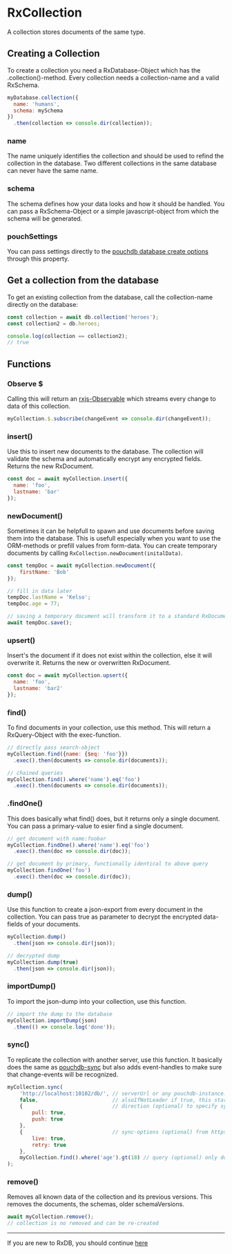 # RxCollection
A collection stores documents of the same type.


## Creating a Collection
To create a collection you need a RxDatabase-Object which has the .collection()-method. Every collection needs a collection-name and a valid RxSchema.

```js
myDatabase.collection({
  name: 'humans',
  schema: mySchema
})
  .then(collection => console.dir(collection));
```

### name
The name uniquely identifies the collection and should be used to refind the collection in the database. Two different collections in the same database can never have the same name.

### schema
The schema defines how your data looks and how it should be handled. You can pass a RxSchema-Object or a simple javascript-object from which the schema will be generated.

### pouchSettings
You can pass settings directly to the [pouchdb database create options](https://pouchdb.com/api.html#options) through this property.

## Get a collection from the database
To get an existing collection from the database, call the collection-name directly on the database:

```javascript
const collection = await db.collection('heroes');
const collection2 = db.heroes;

console.log(collection == collection2);
// true

```

## Functions

### Observe $
Calling this will return an [rxjs-Observable](http://reactivex.io/rxjs/manual/overview.html#observable) which streams every change to data of this collection.

```js
myCollection.$.subscribe(changeEvent => console.dir(changeEvent));
```

### insert()
Use this to insert new documents to the database. The collection will validate the schema and automatically encrypt any encrypted fields. Returns the new RxDocument.

```js
const doc = await myCollection.insert({
  name: 'foo',
  lastname: 'bar'
});
```

### newDocument()
Sometimes it can be helpfull to spawn and use documents before saving them into the database.
This is usefull especially when you want to use the ORM-methods or prefill values from form-data.
You can create temporary documents by calling `RxCollection.newDocument(initalData)`.

```js
const tempDoc = await myCollection.newDocument({
    firstName: 'Bob'
});

// fill in data later
tempDoc.lastName = 'Kelso';
tempDoc.age = 77;

// saving a temporary document will transform it to a standard RxDocument
await tempDoc.save();
```


### upsert()
Insert's the document if it does not exist within the collection, else it will overwrite it. Returns the new or overwritten RxDocument.
```js
const doc = await myCollection.upsert({
  name: 'foo',
  lastname: 'bar2'
});
```

### find()
To find documents in your collection, use this method.
This will return a RxQuery-Object with the exec-function.

```js
// directly pass search-object
myCollection.find({name: {$eq: 'foo'}})
  .exec().then(documents => console.dir(documents));

// chained queries
myCollection.find().where('name').eq('foo')
  .exec().then(documents => console.dir(documents));
```

### .findOne()
This does basically what find() does, but it returns only a single document. You can pass a primary-value to esier find a single document.

```js
// get document with name:foobar
myCollection.findOne().where('name').eq('foo')
  .exec().then(doc => console.dir(doc));

// get document by primary, functionally identical to above query
myCollection.findOne('foo')
  .exec().then(doc => console.dir(doc));
```

### dump()
Use this function to create a json-export from every document in the collection. You can pass true as parameter to decrypt the encrypted data-fields of your documents.
```js
myCollection.dump()
  .then(json => console.dir(json));

// decrypted dump
myCollection.dump(true)
  .then(json => console.dir(json));
```

### importDump()
To import the json-dump into your collection, use this function.
```js
// import the dump to the database
myCollection.importDump(json)
  .then(() => console.log('done'));
```

### sync()
To replicate the collection with another server, use this function. It basically does the same as [pouchdb-sync](https://pouchdb.com/guides/replication.html) but also adds event-handles to make sure that change-events will be recognized.
```js
myCollection.sync(
    'http://localhost:10102/db/', // serverUrl or any pouchdb-instance. You can also use myOtherCollection.pouch
    false,                        // alsoIfNotLeader if true, this starts even if instance is not the elected leader (default:false)
    {                             // direction (optional) to specify sync-directions
        pull: true,
        push: true
    },
    {                             // sync-options (optional) from https://pouchdb.com/api.html#replication
        live: true,
        retry: true
    },
    myCollection.find().where('age').gt(18) // query (optional) only documents that match that query will be synchronised
);
```

### remove()

Removes all known data of the collection and its previous versions.
This removes the documents, the schemas, older schemaVersions.

```js
await myCollection.remove();
// collection is no removed and can be re-created
```

---------
If you are new to RxDB, you should continue [here](./RxDocument.md)
